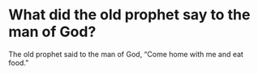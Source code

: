 # What did the old prophet say to the man of God?

The old prophet said to the man of God, “Come home with me and eat food.”

